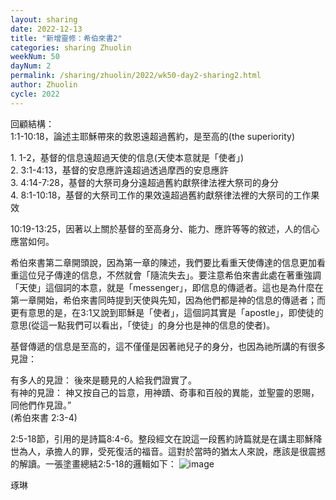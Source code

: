 ```yaml
---
layout: sharing
date: 2022-12-13
title: "新增靈修：希伯來書2"
categories: sharing Zhuolin
weekNum: 50
dayNum: 2
permalink: /sharing/zhuolin/2022/wk50-day2-sharing2.html
author: Zhuolin
cycle: 2022
---
```


回顧結構：  
1:1-10:18，論述主耶穌帶來的救恩遠超過舊約，是至高的(the superiority)  

1. 1-2，基督的信息遠超過天使的信息(天使本意就是「使者」)  
2. 3:1-4:13，基督的安息應許遠超過透過摩西的安息應許  
3. 4:14-7:28，基督的大祭司身分遠超過舊約獻祭律法裡大祭司的身分  
4. 8:1-10:18，基督的大祭司工作的果效遠超過舊約獻祭律法裡的大祭司的工作果效  

10:19-13:25，因著以上關於基督的至高身分、能力、應許等等的敘述，人的信心應當如何。  

希伯來書第二章開頭說，因為第一章的陳述，我們要比看重天使傳達的信息更加看重這位兒子傳達的信息，不然就會「隨流失去」。要注意希伯來書此處在著重強調「天使」這個詞的本意，就是「messenger」，即信息的傳遞者。這也是為什麼在第一章開始，希伯來書同時提到天使與先知，因為他們都是神的信息的傳遞者；而更有意思的是，在3:1又說到耶穌是「使者」，這個詞其實是「apostle」，即使徒的意思(從這一點我們可以看出，「使徒」的身分也是神的信息的使者)。  

基督傳遞的信息是至高的，這不僅僅是因著祂兒子的身分，也因為祂所講的有很多見證：  

有多人的見證： 後來是聽見的人給我們證實了。   
有神的見證： 神又按自己的旨意，用神蹟、奇事和百般的異能，並聖靈的恩賜，同他們作見證。”  
‭‭(希伯來書‬ ‭2‬:‭3‬-‭4‬)  

2:5-18節，引用的是詩篇8:4-6。整段經文在說這一段舊約詩篇就是在講主耶穌降世為人，承擔人的罪，受死復活的福音。這對於當時的猶太人來說，應該是很震撼的解讀。一張塗畫總結2:5-18的邏輯如下： 
![image](https://bibleplan.github.io/images/zhuolin_20221213.jpg)

琢琳
